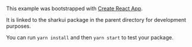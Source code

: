 This example was bootstrapped with [Create React App](https://github.com/facebook/create-react-app).

It is linked to the sharkui package in the parent directory for development purposes.

You can run `yarn install` and then `yarn start` to test your package.
